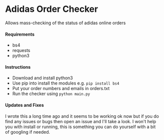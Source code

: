 # Adidas Order Checker
Allows mass-checking of the status of adidas online orders

#### Requirements
- bs4
- requests
- python3

#### Instructions
- Download and install python3
- Use pip into install the modules e.g. `pip install bs4`
- Put your order numbers and emails in orders.txt
- Run the checker using `python main.py`

#### Updates and Fixes
I wrote this a long time ago and it seems to be working ok now but if you do find any issues or bugs then open an issue and I'll take a look.
I won't help you with install or running, this is something you can do yourself with a bit of googling if needed.
